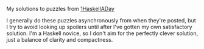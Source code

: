 My solutions to puzzles from [1HaskellADay](https://twitter.com/1HaskellADay)

I generally do these puzzles asynchronously from when they're posted, but I try to avoid looking up spoilers until after I've gotten my own satisfactory solution. I'm a Haskell novice, so I don't aim for the perfectly clever solution, just a balance of clarity and compactness.